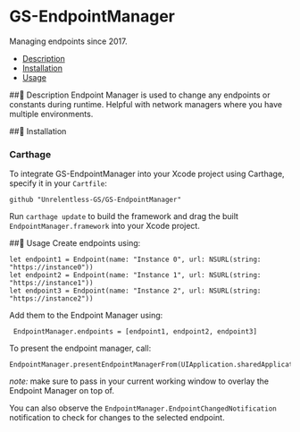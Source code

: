 # GS-EndpointManager
Managing endpoints since 2017.


- [Description](#-description)
- [Installation](#-installation)
- [Usage](#-usage)

##📃 Description
Endpoint Manager is used to change any endpoints or constants during runtime.
Helpful with network managers where you have multiple environments.

##💾 Installation

### Carthage

To integrate GS-EndpointManager into your Xcode project using Carthage, specify it in your `Cartfile`:

```
github "Unrelentless-GS/GS-EndpointManager"
```

Run `carthage update` to build the framework and drag the built `EndpointManager.framework` into your Xcode project.

##🦄 Usage
Create endpoints using:
```
let endpoint1 = Endpoint(name: "Instance 0", url: NSURL(string: "https://instance0"))
let endpoint2 = Endpoint(name: "Instance 1", url: NSURL(string: "https://instance1"))
let endpoint3 = Endpoint(name: "Instance 2", url: NSURL(string: "https://instance2"))
```

Add them to the Endpoint Manager using:
```
 EndpointManager.endpoints = [endpoint1, endpoint2, endpoint3]
```

To present the endpoint manager, call:
```
EndpointManager.presentEndpointManagerFrom(UIApplication.sharedApplication().keyWindow!)
```
_note:_ make sure to pass in your current working window to overlay the Endpoint Manager on top of.


You can also observe the `EndpointManager.EndpointChangedNotification` notification to check for changes to the selected endpoint.
